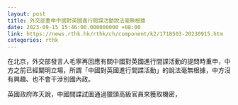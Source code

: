 ```yaml
---
layout: post
title: 外交部重申中國對英國進行間諜活動說法毫無根據
date: 2023-09-15 15:46:00.000000000 +08:00
link: https://news.rthk.hk/rthk/ch/component/k2/1718503-20230915.htm
categories: rthk
---
```


在北京，外交部發言人毛寧再回應有關中國對英國進行間諜活動的提問時重申，中方之前已經闡明立場，所謂「中國對英國進行間諜活動」的說法毫無根據，中方沒有興趣、也不會干涉別國內政。

英國政府昨天說，中國間諜試圖通過獵頭高級官員來獲取機密，
